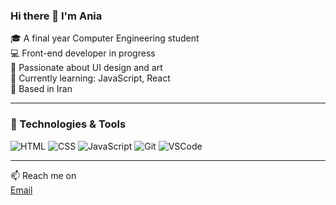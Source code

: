 ### Hi there 👋 I'm Ania

🎓 A final year Computer Engineering student  
💻 Front-end developer in progress  
🎨 Passionate about UI design and art  
🌱 Currently learning: JavaScript, React  
📍 Based in Iran

---

### 🔧 Technologies & Tools
![HTML](https://img.shields.io/badge/-HTML5-E34F26?style=flat&logo=html5&logoColor=white)
![CSS](https://img.shields.io/badge/-CSS3-1572B6?style=flat&logo=css3)
![JavaScript](https://img.shields.io/badge/-JavaScript-F7DF1E?style=flat&logo=javascript&logoColor=black)
![Git](https://img.shields.io/badge/-Git-F05032?style=flat&logo=git)
![VSCode](https://img.shields.io/badge/-VS%20Code-007ACC?style=flat&logo=visual-studio-code)

---

📫 Reach me on  
[Email](aniatnegar@gmail.com)

